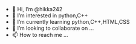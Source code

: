 - 👋 Hi, I’m @hikka242
- 👀 I’m interested in python,C++
- 🌱 I’m currently learning  python,C++,HTML,CSS
- 💞️ I’m looking to collaborate on ...
- 📫 How to reach me ...

<!---
hikka242/hikka242 is a ✨ special ✨ repository because its `README.md` (this file) appears on your GitHub profile.
You can click the Preview link to take a look at your changes.
--->

